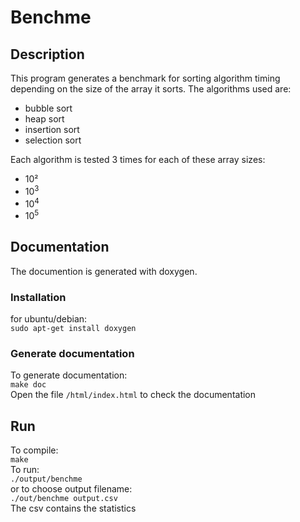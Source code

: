 # Benchme  

## Description  
This program generates a benchmark for sorting algorithm timing depending on the size of the array it sorts.
The algorithms used are:
- bubble sort
- heap sort
- insertion sort
- selection sort

Each algorithm is tested 3 times for each of these array sizes:
- 10²
- 10<sup>3</sup>
- 10<sup>4</sup>
- 10<sup>5</sup>

## Documentation  

The documention is generated with doxygen.

### Installation

for ubuntu/debian:  
`sudo apt-get install doxygen`  

### Generate documentation

To generate documentation:  
`make doc`  
Open the file `/html/index.html` to check the documentation

## Run
To compile:  
`make`  
To run:  
`./output/benchme`  
or to choose output filename:  
`./out/benchme output.csv`  
The csv contains the statistics

